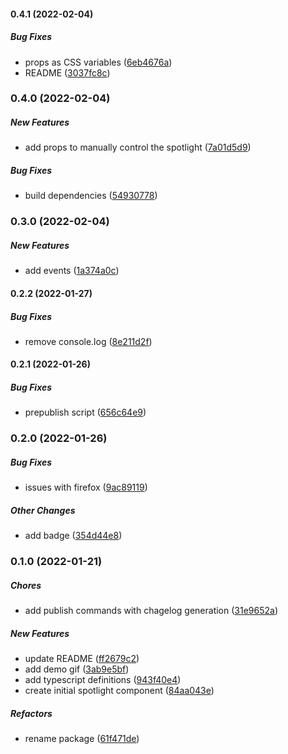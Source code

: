 #### 0.4.1 (2022-02-04)

##### Bug Fixes

*  props as CSS variables ([6eb4676a](https://github.com/Smile-SA/spotlight-vue/commit/6eb4676a6f40582d907fdbc46eb57fd2cfc3ffc1))
*  README ([3037fc8c](https://github.com/Smile-SA/spotlight-vue/commit/3037fc8ca382b284b98d325f9fa983d9a874b619))

### 0.4.0 (2022-02-04)

##### New Features

*  add props to manually control the spotlight ([7a01d5d9](https://github.com/Smile-SA/spotlight-vue/commit/7a01d5d90578d7958a710b463d9626697ff26a5f))

##### Bug Fixes

*  build dependencies ([54930778](https://github.com/Smile-SA/spotlight-vue/commit/54930778d32bd737c638c82a99c20c77261fa3fd))

### 0.3.0 (2022-02-04)

##### New Features

*  add events ([1a374a0c](https://github.com/Smile-SA/spotlight-vue/commit/1a374a0c44051b4e29633354ceed93278d30809a))

#### 0.2.2 (2022-01-27)

##### Bug Fixes

*  remove console.log ([8e211d2f](https://github.com/Smile-SA/spotlight-vue/commit/8e211d2f4ead1652544c4cb8a837e0daae62f92d))

#### 0.2.1 (2022-01-26)

##### Bug Fixes

*  prepublish script ([656c64e9](https://github.com/Smile-SA/spotlight-vue/commit/656c64e91636e58a476b6159779a167eb7518faf))

### 0.2.0 (2022-01-26)

##### Bug Fixes

*  issues with firefox ([9ac89119](https://github.com/Smile-SA/spotlight-vue/commit/9ac89119f17b5d4a458c5b15a0f2229cc0ddaffa))

##### Other Changes

*  add badge ([354d44e8](https://github.com/Smile-SA/spotlight-vue/commit/354d44e8dfa192de183be2e2300804a774f21c83))

### 0.1.0 (2022-01-21)

##### Chores

*  add publish commands with chagelog generation ([31e9652a](https://github.com/Smile-SA/spotlight-vue/commit/31e9652a28e164532af823d927f302699b8542e2))

##### New Features

*  update README ([ff2679c2](https://github.com/Smile-SA/spotlight-vue/commit/ff2679c20e677884ed875f844fe99f9eb26342a8))
*  add demo gif ([3ab9e5bf](https://github.com/Smile-SA/spotlight-vue/commit/3ab9e5bf5b53115f555e66395e45f6c3fee11793))
*  add typescript definitions ([943f40e4](https://github.com/Smile-SA/spotlight-vue/commit/943f40e4976fe0980991ddf282d1881585ea7b33))
*  create initial spotlight component ([84aa043e](https://github.com/Smile-SA/spotlight-vue/commit/84aa043e8c03cc65e41eeab8c9db53fed75ea139))

##### Refactors

*  rename package ([61f471de](https://github.com/Smile-SA/spotlight-vue/commit/61f471de4ea1f081a543dda161e1e4ff0ec9eb35))

